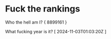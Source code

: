 # Fuck the rankings

Who the hell am I?
{ 8899161 }

What fucking year is it?
[ 2024-11-03T01:03:20Z ]
